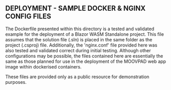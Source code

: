 ## DEPLOYMENT - SAMPLE DOCKER & NGINX CONFIG FILES

The Dockerfile presented within this directory is a tested and validated example for the deployment of a Blazor WASM Standalone project. This file assumes that the solution file (.sln) is placed in the same folder as the project (.csproj) file. Additionally, the 'nginx.conf' file provided here was also tested and validated correct during initial testing. Although other configurations may be possible, the files contained here are essentially the same as those planned for use in the deployment of the MOOVPAD web app image within dockerised containers.

These files are provided only as a public resource for demonstration purposes.
